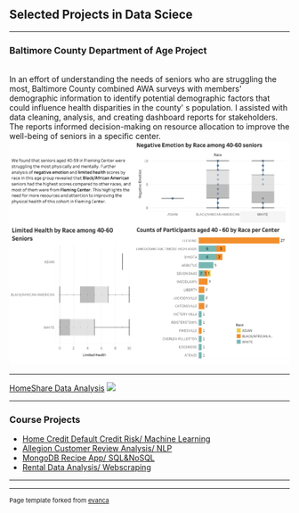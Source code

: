 ## Selected Projects in Data Sciece  

---

### Baltimore County Department of Age Project

<br>In an effort of understanding the needs of seniors who are struggling the most, Baltimore County combined AWA surveys with members' demographic information to identify potential demographic factors that could influence health disparities in the county' s population. I assisted with data cleaning, analysis, and creating dashboard reports for stakeholders. The reports informed decision-making on resource allocation to improve the well-being of seniors in a specific center.<br>
<img src="/images/BCDA.png?raw=True"/>

---
[HomeShare Data Analysis](/pdf/sample_presentation.pdf)
<img src="images/dummy_thumbnail.jpg?raw=true"/>

---

### Course Projects

- [Home Credit Default Credit Risk/ Machine Learning](http://example.com/)
- [Allegion Customer Review Analysis/ NLP](http://example.com/)
- [MongoDB Recipe App/ SQL&NoSQL](http://example.com/)
- [Rental Data Analysis/ Webscraping](http://example.com/)

---




---
<p style="font-size:11px">Page template forked from <a href="https://github.com/evanca/quick-portfolio">evanca</a></p>
<!-- Remove above link if you don't want to attibute -->
